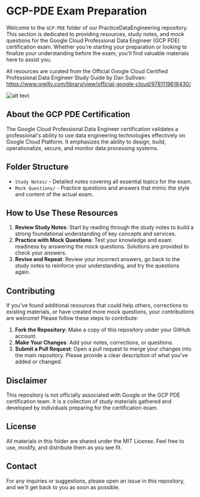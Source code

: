 # GCP-PDE Exam Preparation

Welcome to the `GCP-PDE` folder of our PracticeDataEngineering repository. This section is dedicated to providing resources, study notes, and mock questions for the Google Cloud Professional Data Engineer (GCP PDE) certification exam. Whether you're starting your preparation or looking to finalize your understanding before the exam, you'll find valuable materials here to assist you.

All resources are curated from the Official Google Cloud Certified Professional Data Engineer Study Guide by Dan Sullivan:
https://www.oreilly.com/library/view/official-google-cloud/9781119618430/

![alt text](https://learning.oreilly.com/library/cover/9781119618430/250w/)

## About the GCP PDE Certification

The Google Cloud Professional Data Engineer certification validates a professional's ability to use data engineering technologies effectively on Google Cloud Platform. It emphasizes the ability to design, build, operationalize, secure, and monitor data processing systems.

## Folder Structure

- `Study Notes/` - Detailed notes covering all essential topics for the exam.
- `Mock Questions/` - Practice questions and answers that mimic the style and content of the actual exam.

## How to Use These Resources

1. **Review Study Notes**: Start by reading through the study notes to build a strong foundational understanding of key concepts and services.
2. **Practice with Mock Questions**: Test your knowledge and exam readiness by answering the mock questions. Solutions are provided to check your answers.
3. **Revise and Repeat**: Review your incorrect answers, go back to the study notes to reinforce your understanding, and try the questions again.

## Contributing

If you've found additional resources that could help others, corrections to existing materials, or have created more mock questions, your contributions are welcome! Please follow these steps to contribute:

1. **Fork the Repository**: Make a copy of this repository under your GitHub account.
2. **Make Your Changes**: Add your notes, corrections, or questions.
3. **Submit a Pull Request**: Open a pull request to merge your changes into the main repository. Please provide a clear description of what you've added or changed.

## Disclaimer

This repository is not officially associated with Google or the GCP PDE certification team. It is a collection of study materials gathered and developed by individuals preparing for the certification exam.

## License

All materials in this folder are shared under the MIT License. Feel free to use, modify, and distribute them as you see fit.

## Contact

For any inquiries or suggestions, please open an issue in this repository, and we'll get back to you as soon as possible.
